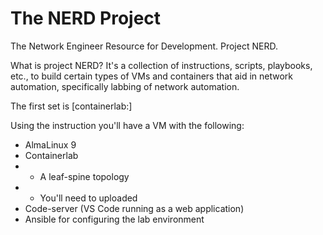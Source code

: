 # The NERD Project

The Network Engineer Resource for Development. Project NERD. 

What is project NERD? It's a collection of instructions, scripts, playbooks, etc., to build certain types of VMs and containers that aid in network automation, specifically labbing of network automation. 

The first set is [containerlab:]

Using the instruction you'll have a VM with the following: 

* AlmaLinux 9
* Containerlab
* * A leaf-spine topology
* * You'll need to uploaded
* Code-server (VS Code running as a web application)
* Ansible for configuring the lab environment